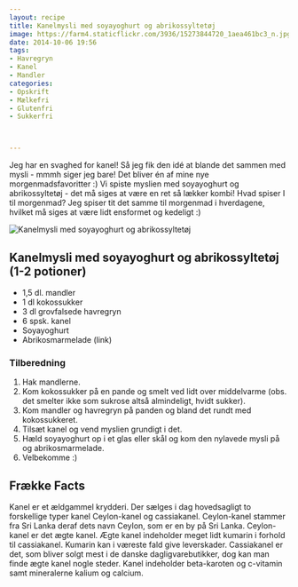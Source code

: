 ```yaml
---
layout: recipe
title: Kanelmysli med soyayoghurt og abrikossyltetøj
image: https://farm4.staticflickr.com/3936/15273844720_1aea461bc3_n.jpg
date: 2014-10-06 19:56
tags:
- Havregryn
- Kanel
- Mandler
categories:
- Opskrift
- Mælkefri
- Glutenfri
- Sukkerfri



---
```

Jeg har en svaghed for kanel! Så jeg fik den idé at blande det sammen med mysli - mmmh siger jeg bare! Det bliver én af mine nye morgenmadsfavoritter :) Vi spiste myslien med soyayoghurt og abrikossyltetøj - det må siges at være en ret så lækker kombi! 
Hvad spiser I til morgenmad? Jeg spiser tit det samme til morgenmad i hverdagene, hvilket må siges at være lidt ensformet og kedeligt :)


![Kanelmysli med soyayoghurt og abrikossyltetøj](https://farm4.staticflickr.com/3936/15273844720_1aea461bc3_z.jpg) 


## Kanelmysli med soyayoghurt og abrikossyltetøj (1-2 potioner)
- 1,5 dl. mandler
- 1 dl kokossukker
- 3 dl grovfalsede havregryn
- 6 spsk. kanel
- Soyayoghurt
- Abrikosmarmelade (link)






### Tilberedning
1. Hak mandlerne.
2. Kom kokossukker på en pande og smelt ved lidt over middelvarme (obs. det smelter ikke som sukrose altså almindeligt, hvidt sukker).
3. Kom mandler og havregryn på panden og bland det rundt med kokossukkeret.
4. Tilsæt kanel og vend myslien grundigt i det.
5. Hæld soyayoghurt op i et glas eller skål og kom den nylavede mysli på og abrikosmarmelade.
6. Velbekomme :)








## Frække Facts
Kanel er et ældgammel krydderi. Der sælges i dag hovedsagligt to forskellige typer kanel Ceylon-kanel og cassiakanel. Ceylon-kanel stammer fra Sri Lanka deraf dets navn Ceylon, som er en by på Sri Lanka. Ceylon-kanel er det ægte kanel. Ægte kanel indeholder meget lidt kumarin i forhold til cassiakanel. Kumarin kan i væreste fald give leverskader. Cassiakanel er det, som bliver solgt mest i de danske dagligvarebutikker, dog kan man finde ægte kanel nogle steder. Kanel indeholder beta-karoten og c-vitamin samt mineralerne kalium og calcium.